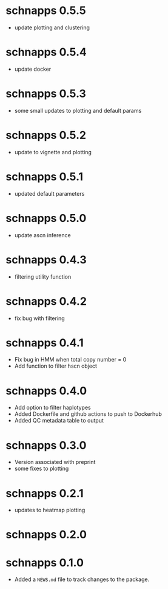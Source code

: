# schnapps 0.5.5

* update plotting and clustering

# schnapps 0.5.4

* update docker

# schnapps 0.5.3

* some small updates to plotting and default params

# schnapps 0.5.2

* update to vignette and plotting

# schnapps 0.5.1

* updated default parameters

# schnapps 0.5.0

* update ascn inference

# schnapps 0.4.3

* filtering utility function

# schnapps 0.4.2

* fix bug with filtering

# schnapps 0.4.1

* Fix bug in HMM when total copy number = 0
* Add function to filter hscn object

# schnapps 0.4.0

* Add option to filter haplotypes
* Added Dockerfile and github actions to push to Dockerhub
* Added QC metadata table to output

# schnapps 0.3.0

* Version associated with preprint
* some fixes to plotting

# schnapps 0.2.1

* updates to heatmap plotting

# schnapps 0.2.0

# schnapps 0.1.0

* Added a `NEWS.md` file to track changes to the package.
